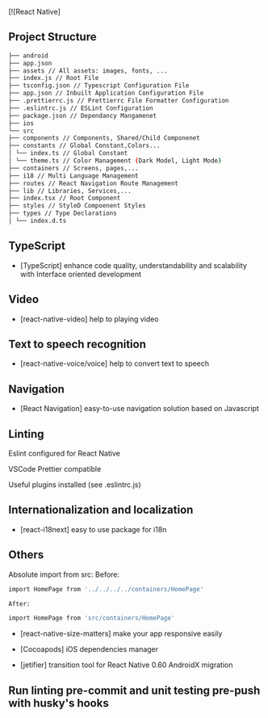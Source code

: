 [![React Native]

## Project Structure

```sh
├── android
├── app.json
├── assets // All assets: images, fonts, ...
├── index.js // Root File
├── tsconfig.json // Typescript Configuration File
├── app.json // Inbuilt Application Configuration File
├── .prettierrc.js // Prettierrc File Formatter Configuration
├── .eslintrc.js // ESLint Configuration
├── package.json // Dependancy Mangamenet
├── ios
└── src
├── components // Components, Shared/Child Componenet
├── constants // Global Constant,Colors...
│ └── index.ts // Global Constant
│ └── theme.ts // Color Management (Dark Model, Light Mode)
├── containers // Screens, pages,...
├── i18 // Multi Language Management
├── routes // React Navigation Route Management
├── lib // Libraries, Services,...
├── index.tsx // Root Component
├── styles // StyleD Compoenent Styles
├── types // Type Declarations
│ └── index.d.ts

```

## TypeScript

- [TypeScript] enhance code quality, understandability and scalability with Interface oriented development

## Video

- [react-native-video] help to playing video

## Text to speech recognition

- [react-native-voice/voice] help to convert text to speech

## Navigation

- [React Navigation] easy-to-use navigation solution based on Javascript

## Linting

Eslint configured for React Native

VSCode Prettier compatible

Useful plugins installed (see .eslintrc.js)

## Internationalization and localization

- [react-i18next] easy to use package for i18n

## Others

Absolute import from src: Before:

```sh
import HomePage from '../../../../containers/HomePage'

After:

import HomePage from 'src/containers/HomePage'
```

- [react-native-size-matters] make your app responsive easily

- [Cocoapods] iOS dependencies manager

- [jetifier] transition tool for React Native 0.60 AndroidX migration

## Run linting pre-commit and unit testing pre-push with husky's hooks
